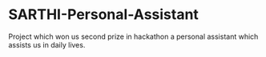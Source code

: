 # SARTHI-Personal-Assistant
Project which won us second prize in hackathon a personal assistant which assists us in daily lives.
